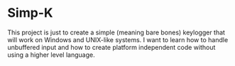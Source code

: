 # Simp-K
This project is just to create a simple (meaning bare bones) keylogger
that will work on Windows and UNIX-like systems. I want to learn how 
to handle unbuffered input and how to create platform independent code
without using a higher level language.
